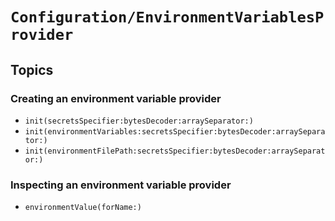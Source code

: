 # ``Configuration/EnvironmentVariablesProvider``

## Topics

### Creating an environment variable provider

- ``init(secretsSpecifier:bytesDecoder:arraySeparator:)``
- ``init(environmentVariables:secretsSpecifier:bytesDecoder:arraySeparator:)``
- ``init(environmentFilePath:secretsSpecifier:bytesDecoder:arraySeparator:)``

### Inspecting an environment variable provider

- ``environmentValue(forName:)``
